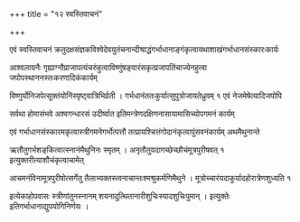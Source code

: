 +++
title = "१२ स्वस्तिवाचनं"

+++

एवं स्वस्तिवाचनं क्रतुदक्षसंज्ञकविश्वेदेवयुतंचनान्दीश्राद्धंगर्भाधानाङ्गंकृत्वायथाशाखंगर्भाधानसंस्कारःकार्यः

आश्वलायनैः गृह्याग्नौप्राजापत्यंचरुंहुत्वाविष्णुंषङ्वारंसकृत्प्रजापतिंचाज्येनहुत्वा जपोपस्थाननस्तःकरणादिकंकार्यम्

विष्णुर्योनिजपेत्सूक्तंयोनिंस्पृष्ट्वात्रिभिर्व्रती । गर्भधानंततःकुर्यात्सुपुत्रोजायतेध्रुवम् १ एवं नेजमेषेत्यादिजपोपि

सर्वथा होमासंभवे अश्वगन्धारसं उदीर्ष्वात इतिमन्त्रेणदक्षिणनासायामासिच्योपगमनं कार्यम्

एवं गर्भाधानसंस्कारमकृत्वास्त्रीगमनेगर्भोत्पत्तौ तत्प्रायश्चित्तंगोदानंकृत्वापुंसवनंकार्यम् अथमैथुनान्ते

ऋतौतुगर्भशङ्‌कित्वात्स्नानंमैथुनिनः स्मृतम् । अनृतौतुयदागच्छेच्छौचंमूत्रपुरीषवत् १ इत्युक्तरीत्याशौचंकृत्वाचामेत्

आचमनंविनामूत्रपुरीषोत्सर्गेतु तैलाभ्यक्तस्त्वनाचान्तःश्मश्रुकर्मणिमैथुने । मूत्रोच्चारंयदाकुर्यादहोरात्रेणशुध्यति १

इत्येकाहोपवासः स्त्रीणांतुनस्नानम् शयनादुत्थितानारीशुचिःस्यादशुचिःपुमान् । इत्युक्तेः इतिगर्भाधानाद्युपयोगिनिर्णयः ।
